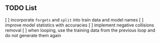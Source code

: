 TODO List
---------

[ ] incorporate `forgets` and `split` into train data and model names 
[ ] improve model statistics with accuracies
[ ] implement negative collisions removal
[ ] when looping, use the training data from the previous loop and do not generate them again

